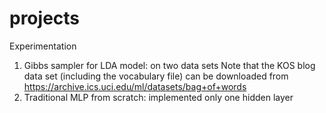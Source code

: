 # projects
Experimentation

1. Gibbs sampler for LDA model: on two data sets
   Note that the KOS blog data set (including the vocabulary file) can be downloaded from https://archive.ics.uci.edu/ml/datasets/bag+of+words
2. Traditional MLP from scratch: implemented only one hidden layer
